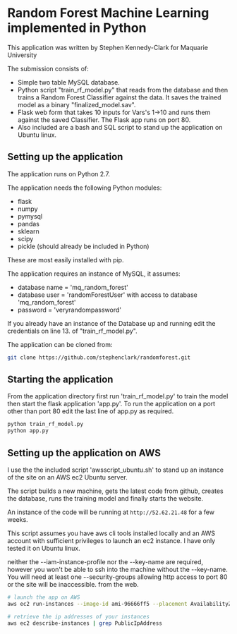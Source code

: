 # Random Forest Machine Learning implemented in Python

This application was written by Stephen Kennedy-Clark for Maquarie University

The submission consists of:

* Simple two table MySQL database.
* Python script "train_rf_model.py" that reads from the database and then trains a Random Forest Classifier against the data. It saves the trained model as a binary "finalized_model.sav".
* Flask web form that takes 10 inputs for Vars's 1->10 and runs them against the saved Classifier. The Flask app runs on port 80.
* Also included are a bash and SQL script to stand up the application on Ubuntu linux.

## Setting up the application

The application runs on Python 2.7.

The application needs the following Python modules:

* flask
* numpy
* pymysql
* pandas
* sklearn
* scipy
* pickle (should already be included in Python)

These are most easily installed with pip.

The application requires an instance of MySQL,
it assumes:

* database name = 'mq_random_forest'
* database user = 'randomForestUser' with access to database 'mq_random_forest'
* password =  'veryrandompassword'

If you already have an instance of the Database up and running edit the credentials on
line 13. of "train_rf_model.py".

The application can be cloned from:

```bash
git clone https://github.com/stephenclark/randomforest.git
```

## Starting the application

From the application directory first run 'train_rf_model.py' to train the model
then start the flask application 'app.py'. To run the application on a port other
than port 80 edit the last line of app.py as required.

```bash
python train_rf_model.py
python app.py
```

## Setting up the application on AWS

I use the the included script 'awsscript_ubuntu.sh' to stand up an instance of the site on
an AWS ec2 Ubuntu server.

The script builds a new machine, gets the latest code from github, creates the database, runs the
training model and finally starts the website.

An instance of the code will be running at ```http://52.62.21.48``` for a few weeks.

This script assumes you have aws cli tools installed locally and an AWS account with sufficient privileges to launch an ec2 instance. I have only tested it on Ubuntu linux.

neither the --iam-instance-profile nor the --key-name are required, however you won't be able to ssh into the machine without the --key-name. You will need at least one --security-groups allowing http access to port 80 or the site will be inaccessible. from the web.

```bash
# launch the app on AWS
aws ec2 run-instances --image-id ami-96666ff5 --placement AvailabilityZone=ap-southeast-2a --count 1 --instance-type t2.micro --key-name YourEC2KeyName --user-data file:///path_to_script_/awsscript_ubuntu.sh --security-groups Web-DMZ  --iam-instance-profile Name=S3-Admin-Access

# retrieve the ip addresses of your instances
aws ec2 describe-instances | grep PublicIpAddress
```